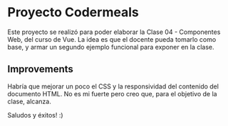 # Proyecto Codermeals

Este proyecto se realizó para poder elaborar la Clase 04 - Componentes Web, del curso de Vue. La idea es que el docente pueda tomarlo como base, y armar un segundo ejemplo funcional para exponer en la clase.

## Improvements
Habría que mejorar un poco el CSS y la responsividad del contenido del documento HTML. No es mi fuerte pero creo que, para el objetivo de la clase, alcanza.

Saludos y éxitos! :)